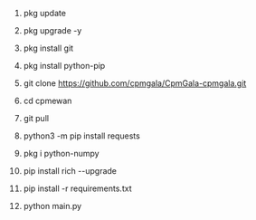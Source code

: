1. pkg update 

2. pkg upgrade -y

3. pkg install git

4. pkg install python-pip

5. git clone https://github.com/cpmgala/CpmGala-cpmgala.git

6. cd cpmewan

7. git pull

8. python3 -m pip install requests

9. pkg i python-numpy

10. pip install rich --upgrade

11. pip install -r requirements.txt

12. python main.py
